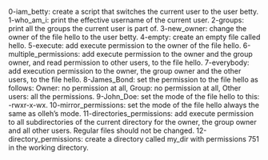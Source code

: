 0-iam_betty: create a script that switches the current user to the user betty.
1-who_am_i: print the effective username of the current user.
2-groups: print all the groups the current user is part of.
3-new_owner: change the owner of the file hello to the user betty.
4-empty: create an empty file called hello.
5-execute: add execute permission to the owner of the file hello.
6-multiple_permissions: add execute permission to the owner and the group owner, and read permission to other users, to the file hello.
7-everybody: add execution permission to the owner, the group owner and the other users, to the file hello.
8-James_Bond: set the permission to the file hello as follows: Owner: no permission at all, Group: no permission at all, Other users: all the permissions.
9-John_Doe: set the mode of the file hello to this: -rwxr-x-wx.
10-mirror_permissions: set the mode of the file hello always the same as olleh’s mode.
11-directories_permissions: add execute permission to all subdirectories of the current directory for the owner, the group owner and all other users. Regular files should not be changed.
12-directory_permissions: create a directory called my_dir with permissions 751 in the working directory.
